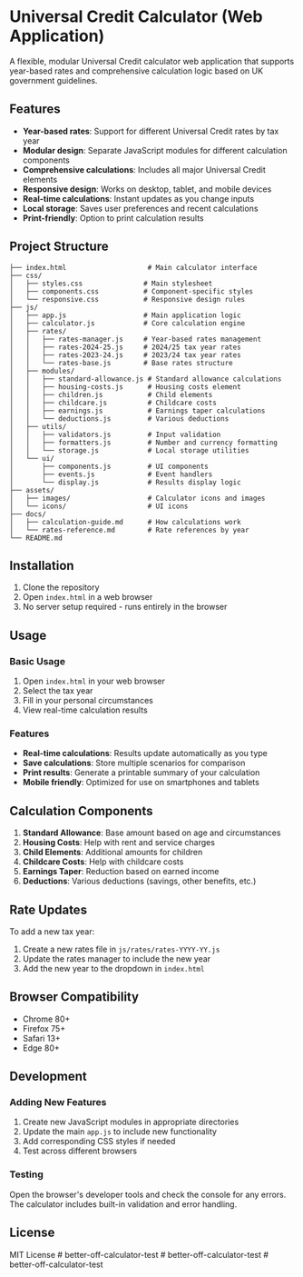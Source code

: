 # Universal Credit Calculator (Web Application)

A flexible, modular Universal Credit calculator web application that supports year-based rates and comprehensive calculation logic based on UK government guidelines.

## Features

- **Year-based rates**: Support for different Universal Credit rates by tax year
- **Modular design**: Separate JavaScript modules for different calculation components
- **Comprehensive calculations**: Includes all major Universal Credit elements
- **Responsive design**: Works on desktop, tablet, and mobile devices
- **Real-time calculations**: Instant updates as you change inputs
- **Local storage**: Saves user preferences and recent calculations
- **Print-friendly**: Option to print calculation results

## Project Structure

```
├── index.html                    # Main calculator interface
├── css/
│   ├── styles.css               # Main stylesheet
│   ├── components.css           # Component-specific styles
│   └── responsive.css           # Responsive design rules
├── js/
│   ├── app.js                   # Main application logic
│   ├── calculator.js            # Core calculation engine
│   ├── rates/
│   │   ├── rates-manager.js     # Year-based rates management
│   │   ├── rates-2024-25.js     # 2024/25 tax year rates
│   │   ├── rates-2023-24.js     # 2023/24 tax year rates
│   │   └── rates-base.js        # Base rates structure
│   ├── modules/
│   │   ├── standard-allowance.js # Standard allowance calculations
│   │   ├── housing-costs.js      # Housing costs element
│   │   ├── children.js           # Child elements
│   │   ├── childcare.js          # Childcare costs
│   │   ├── earnings.js           # Earnings taper calculations
│   │   └── deductions.js         # Various deductions
│   ├── utils/
│   │   ├── validators.js         # Input validation
│   │   ├── formatters.js         # Number and currency formatting
│   │   └── storage.js            # Local storage utilities
│   └── ui/
│       ├── components.js         # UI components
│       ├── events.js             # Event handlers
│       └── display.js            # Results display logic
├── assets/
│   ├── images/                   # Calculator icons and images
│   └── icons/                    # UI icons
├── docs/
│   ├── calculation-guide.md      # How calculations work
│   └── rates-reference.md        # Rate references by year
└── README.md
```

## Installation

1. Clone the repository
2. Open `index.html` in a web browser
3. No server setup required - runs entirely in the browser

## Usage

### Basic Usage
1. Open `index.html` in your web browser
2. Select the tax year
3. Fill in your personal circumstances
4. View real-time calculation results

### Features
- **Real-time calculations**: Results update automatically as you type
- **Save calculations**: Store multiple scenarios for comparison
- **Print results**: Generate a printable summary of your calculation
- **Mobile friendly**: Optimized for use on smartphones and tablets

## Calculation Components

1. **Standard Allowance**: Base amount based on age and circumstances
2. **Housing Costs**: Help with rent and service charges
3. **Child Elements**: Additional amounts for children
4. **Childcare Costs**: Help with childcare costs
5. **Earnings Taper**: Reduction based on earned income
6. **Deductions**: Various deductions (savings, other benefits, etc.)

## Rate Updates

To add a new tax year:
1. Create a new rates file in `js/rates/rates-YYYY-YY.js`
2. Update the rates manager to include the new year
3. Add the new year to the dropdown in `index.html`

## Browser Compatibility

- Chrome 80+
- Firefox 75+
- Safari 13+
- Edge 80+

## Development

### Adding New Features
1. Create new JavaScript modules in appropriate directories
2. Update the main `app.js` to include new functionality
3. Add corresponding CSS styles if needed
4. Test across different browsers

### Testing
Open the browser's developer tools and check the console for any errors. The calculator includes built-in validation and error handling.

## License

MIT License
#   b e t t e r - o f f - c a l c u l a t o r - t e s t 
 
 #   b e t t e r - o f f - c a l c u l a t o r - t e s t 
 
 #   b e t t e r - o f f - c a l c u l a t o r - t e s t  
 